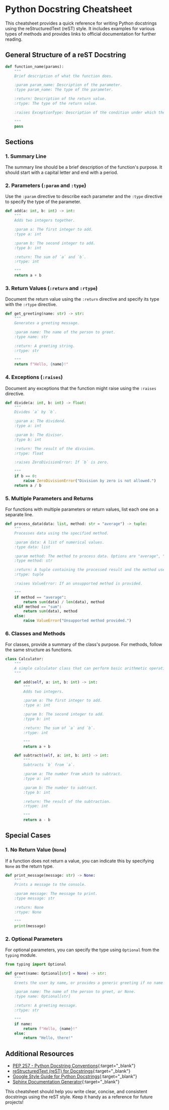
# Python Docstring Cheatsheet

This cheatsheet provides a quick reference for writing Python docstrings using the reStructuredText (reST) style. It includes examples for various types of methods and provides links to official documentation for further reading.

## General Structure of a reST Docstring

```python
def function_name(params):
    """
    Brief description of what the function does.

    :param param_name: Description of the parameter.
    :type param_name: The type of the parameter.

    :return: Description of the return value.
    :rtype: The type of the return value.

    :raises ExceptionType: Description of the condition under which the exception is raised.

    """
    pass
```

## Sections

### 1. Summary Line

The summary line should be a brief description of the function's purpose. It should start with a capital letter and end with a period.

### 2. Parameters (`:param` and `:type`)

Use the `:param` directive to describe each parameter and the `:type` directive to specify the type of the parameter.

```python
def add(a: int, b: int) -> int:
    """
    Adds two integers together.

    :param a: The first integer to add.
    :type a: int

    :param b: The second integer to add.
    :type b: int

    :return: The sum of `a` and `b`.
    :rtype: int

    """
    return a + b
```

### 3. Return Values (`:return` and `:rtype`)

Document the return value using the `:return` directive and specify its type with the `:rtype` directive.

```python
def get_greeting(name: str) -> str:
    """
    Generates a greeting message.

    :param name: The name of the person to greet.
    :type name: str

    :return: A greeting string.
    :rtype: str

    """
    return f"Hello, {name}!"
```

### 4. Exceptions (`:raises`)

Document any exceptions that the function might raise using the `:raises` directive.

```python
def divide(a: int, b: int) -> float:
    """
    Divides `a` by `b`.

    :param a: The dividend.
    :type a: int

    :param b: The divisor.
    :type b: int

    :return: The result of the division.
    :rtype: float

    :raises ZeroDivisionError: If `b` is zero.

    """
    if b == 0:
        raise ZeroDivisionError("Division by zero is not allowed.")
    return a / b
```

### 5. Multiple Parameters and Returns

For functions with multiple parameters or return values, list each one on a separate line.

```python
def process_data(data: list, method: str = "average") -> tuple:
    """
    Processes data using the specified method.

    :param data: A list of numerical values.
    :type data: list

    :param method: The method to process data. Options are "average", "sum". Defaults to "average".
    :type method: str

    :return: A tuple containing the processed result and the method used.
    :rtype: tuple

    :raises ValueError: If an unsupported method is provided.

    """
    if method == "average":
        return sum(data) / len(data), method
    elif method == "sum":
        return sum(data), method
    else:
        raise ValueError("Unsupported method provided.")
```

### 6. Classes and Methods

For classes, provide a summary of the class's purpose. For methods, follow the same structure as functions.

```python
class Calculator:
    """
    A simple calculator class that can perform basic arithmetic operations.
    """

    def add(self, a: int, b: int) -> int:
        """
        Adds two integers.

        :param a: The first integer to add.
        :type a: int

        :param b: The second integer to add.
        :type b: int

        :return: The sum of `a` and `b`.
        :rtype: int

        """
        return a + b

    def subtract(self, a: int, b: int) -> int:
        """
        Subtracts `b` from `a`.

        :param a: The number from which to subtract.
        :type a: int

        :param b: The number to subtract.
        :type b: int

        :return: The result of the subtraction.
        :rtype: int

        """
        return a - b
```

## Special Cases

### 1. No Return Value (`None`)

If a function does not return a value, you can indicate this by specifying `None` as the return type.

```python
def print_message(message: str) -> None:
    """
    Prints a message to the console.

    :param message: The message to print.
    :type message: str

    :return: None
    :rtype: None

    """
    print(message)
```

### 2. Optional Parameters

For optional parameters, you can specify the type using `Optional` from the `typing` module.

```python
from typing import Optional

def greet(name: Optional[str] = None) -> str:
    """
    Greets the user by name, or provides a generic greeting if no name is given.

    :param name: The name of the person to greet, or None.
    :type name: Optional[str]

    :return: A greeting message.
    :rtype: str

    """
    if name:
        return f"Hello, {name}!"
    else:
        return "Hello, there!"
```

## Additional Resources

- [PEP 257 - Python Docstring Conventions](https://www.python.org/dev/peps/pep-0257/){:target="_blank"}
- [reStructuredText (reST) for Docstrings](https://docutils.sourceforge.io/rst.html){:target="_blank"}
- [Google Style Guide for Python Docstrings](https://google.github.io/styleguide/pyguide.html#38-comments-and-docstrings){:target="_blank"}
- [Sphinx Documentation Generator](https://www.sphinx-doc.org/en/master/){:target="_blank"}

This cheatsheet should help you write clear, concise, and consistent docstrings using the reST style. Keep it handy as a reference for future projects!
